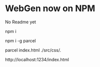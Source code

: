 # WebGen now on NPM

No Readme yet

npm i

npm i -g parcel

parcel index.html ./src/css/*.*

http://localhost:1234/index.html